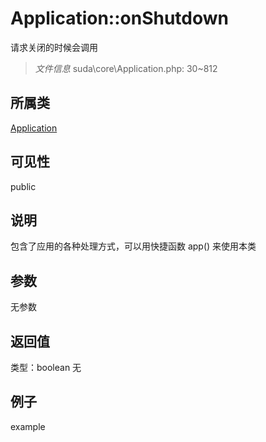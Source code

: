 # Application::onShutdown
请求关闭的时候会调用
> *文件信息* suda\core\Application.php: 30~812
## 所属类 

[Application](../Application.md)

## 可见性

  public  
## 说明


包含了应用的各种处理方式，可以用快捷函数 app() 来使用本类


## 参数

无参数

## 返回值
类型：boolean
无

## 例子

example